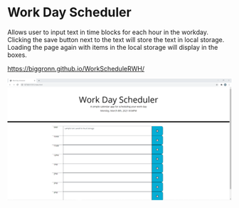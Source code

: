 # Work Day Scheduler

Allows user to input text in time blocks for each hour in the workday. Clicking the save button next to the text will store the text in local storage. Loading the page again with items in the local storage will display in the boxes. 


https://biggronn.github.io/WorkScheduleRWH/

<img src="assets/wsdcap.PNG" alt= "screen capture of deployed site">